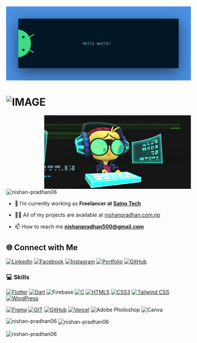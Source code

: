 ![logo](https://github.com/Nishan-Pradhan06/Nishan-Pradhan06/blob/main/banner.png)
<h1>
  <picture>
    <source media="(prefers-color-scheme: dark)" srcset="https://readme-typing-svg.demolab.com/?font=Fira+Code&weight=600&size=30&duration=4500&pause=1000&color=FFFFFF&background=301B5D00&vCenter=true&width=435&lines=I'm+Nishan+Pradhan!">
    <source media="(prefers-color-scheme: light)" srcset="https://readme-typing-svg.demolab.com?font=Fira+Code&weight=600&size=30&duration=4500&pause=1000&color=000000&background=301B5D00&vCenter=true&width=435&lines=I'm+Nishan+Pradhan!">
    <img alt="IMAGE" src="http://LIGHT_IMAGE_URL.png">
  </picture>
</h1>

<!-- <h3 align="center">A passionate WEB/APP developer from Nepal.</h3> -->

<img align="right" alt="coding" width="400" src="https://github.com/Nishan-Pradhan06/Nishan-Pradhan06/blob/main/github.gif" height="200">
<p align="left"> <img src="https://komarev.com/ghpvc/?username=nishan-pradhan06&label=Profile%20views&color=0e75b6&style=flat" alt="nishan-pradhan06" /> </p>

- 💼 I’m currently working as **Freelancer at [Saino Tech](https://www.sainotech.com/)** 

- 👨‍💻 All of my projects are available at [nishanpradhan.com.np](nishanpradhan.com.np)

- 📫 How to reach me **nishanpradhan500@gmail.com**



## 🌐 Connect with Me

[![LinkedIn](https://img.shields.io/badge/LinkedIn-0077B5?style=for-the-badge&logo=linkedin&logoColor=white)](https://linkedin.com/in/nishan-pradhan06)
[![Facebook](https://img.shields.io/badge/Facebook-1877F2?style=for-the-badge&logo=facebook&logoColor=white)](https://fb.com/profile.php?id=100015085275074)
[![Instagram](https://img.shields.io/badge/Instagram-E4405F?style=for-the-badge&logo=instagram&logoColor=white)](https://instagram.com/pradhan_nishan_16)
[![Portfolio](https://img.shields.io/badge/Portfolio-4285F4?style=for-the-badge&logoColor=white)](https://nishanpradhan.com.np/)
[![GitHub](https://img.shields.io/badge/GitHub-100000?style=for-the-badge&logo=github&logoColor=white)](https://github.com/Nishan-Pradhan06)

### 💻 Skills

[![Flutter](https://img.shields.io/badge/Flutter-02569B?style=for-the-badge&logo=flutter&logoColor=white)](https://flutter.dev/)
[![Dart](https://img.shields.io/badge/Dart-0175C2?style=for-the-badge&logo=dart&logoColor=white)](https://dart.dev/)
![Firebase](https://img.shields.io/badge/firebase-a08021?style=for-the-badge&logo=firebase&logoColor=ffcd34)
[![C](https://img.shields.io/badge/C-A8B9CC?style=for-the-badge&logo=c&logoColor=black)](https://en.cppreference.com/w/c/language)
[![HTML5](https://img.shields.io/badge/HTML5-E34F26?style=for-the-badge&logo=html5&logoColor=white)](https://developer.mozilla.org/en-US/docs/Web/HTML)
[![CSS3](https://img.shields.io/badge/CSS3-1572B6?style=for-the-badge&logo=css3&logoColor=white)](https://developer.mozilla.org/en-US/docs/Web/CSS)
[![Tailwind CSS](https://img.shields.io/badge/Tailwind_CSS-38B2AC?style=for-the-badge&logo=tailwind-css&logoColor=white)](https://tailwindcss.com/)
[![WordPress](https://img.shields.io/badge/WordPress-21759B?style=for-the-badge&logo=wordpress&logoColor=white)](https://wordpress.org/)
<!-- [![Node.js](https://img.shields.io/badge/Node.js-339933?style=for-the-badge&logo=node.js&logoColor=white)](https://nodejs.org/) -->
[![Figma](https://img.shields.io/badge/Figma-F24E1E?style=for-the-badge&logo=figma&logoColor=white)](https://www.figma.com/)
[![GIT](https://img.shields.io/badge/GIT-F05032?style=for-the-badge&logo=git&logoColor=white)](https://git-scm.com/)
[![GitHub](https://img.shields.io/badge/GitHub-181717?style=for-the-badge&logo=github&logoColor=white)](https://github.com/)
[![Vercel](https://img.shields.io/badge/Vercel-000000?style=for-the-badge&logo=vercel&logoColor=white)](https://vercel.com/)
![Adobe Photoshop](https://img.shields.io/badge/adobe%20photoshop-%2331A8FF.svg?style=for-the-badge&logo=adobe%20photoshop&logoColor=white)
![Canva](https://img.shields.io/badge/Canva-%2300C4CC.svg?style=for-the-badge&logo=Canva&logoColor=white)


<p><img align="left" src="https://github-readme-stats.vercel.app/api/top-langs?username=nishan-pradhan06&show_icons=true&locale=en&layout=compact" alt="nishan-pradhan06" /></p>

<p>&nbsp;<img align="center" src="https://github-readme-stats.vercel.app/api?username=nishan-pradhan06&show_icons=true&locale=en" alt="nishan-pradhan06" /></p>
<p><img align="center" src="https://github-readme-streak-stats.herokuapp.com/?user=nishan-pradhan06&" alt="nishan-pradhan06" /></p> 


